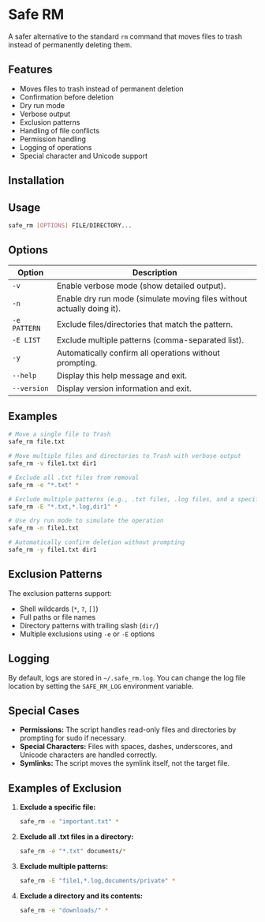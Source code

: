 # Safe RM

A safer alternative to the standard `rm` command that moves files to trash instead of permanently deleting them.

## Features

- Moves files to trash instead of permanent deletion
- Confirmation before deletion
- Dry run mode
- Verbose output
- Exclusion patterns
- Handling of file conflicts
- Permission handling
- Logging of operations
- Special character and Unicode support

## Installation

## Usage

```bash
safe_rm [OPTIONS] FILE/DIRECTORY...
```

## Options

| Option | Description |
| ------ | ----------- |
| `-v` | Enable verbose mode (show detailed output). |
| `-n` | Enable dry run mode (simulate moving files without actually doing it). |
| `-e PATTERN` | Exclude files/directories that match the pattern. |
| `-E LIST` | Exclude multiple patterns (comma-separated list). |
| `-y` | Automatically confirm all operations without prompting. |
| `--help` | Display this help message and exit. |
| `--version` | Display version information and exit. |

## Examples

```bash
# Move a single file to Trash
safe_rm file.txt

# Move multiple files and directories to Trash with verbose output
safe_rm -v file1.txt dir1

# Exclude all .txt files from removal
safe_rm -e "*.txt" *

# Exclude multiple patterns (e.g., .txt files, .log files, and a specific directory)
safe_rm -E "*.txt,*.log,dir1" *

# Use dry run mode to simulate the operation
safe_rm -n file1.txt

# Automatically confirm deletion without prompting
safe_rm -y file1.txt dir1
```

## Exclusion Patterns

The exclusion patterns support:
- Shell wildcards (`*`, `?`, `[]`)
- Full paths or file names
- Directory patterns with trailing slash (`dir/`)
- Multiple exclusions using `-e` or `-E` options

## Logging

By default, logs are stored in `~/.safe_rm.log`. You can change the log file location by setting the `SAFE_RM_LOG` environment variable.

## Special Cases

- **Permissions:** The script handles read-only files and directories by prompting for sudo if necessary.
- **Special Characters:** Files with spaces, dashes, underscores, and Unicode characters are handled correctly.
- **Symlinks:** The script moves the symlink itself, not the target file.

## Examples of Exclusion

1. **Exclude a specific file:**
   ```bash
   safe_rm -e "important.txt" *
   ```

2. **Exclude all .txt files in a directory:**
   ```bash
   safe_rm -e "*.txt" documents/*
   ```

3. **Exclude multiple patterns:**
   ```bash
   safe_rm -E "file1,*.log,documents/private" *
   ```

4. **Exclude a directory and its contents:**
   ```bash
   safe_rm -e "downloads/" *
   ```